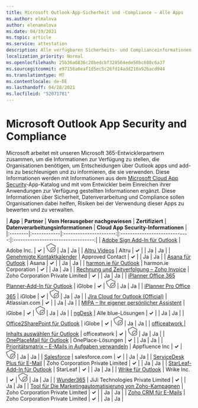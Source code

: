 ```yaml
---
title: Microsoft Outlook-App-Sicherheit und -Compliance – Alle Apps
ms.author: elmalova
author: elenamalova
ms.date: 04/19/2021
ms.topic: article
ms.service: attestation
description: Alle verfügbaren Sicherheits- und Complianceinformationen für alle Microsoft Outlook Apps.
localization_priority: Normal
ms.openlocfilehash: 25b36a6836c28bedcbf328564ede50bc680c6a37
ms.sourcegitcommit: e97156a6eaf1d5ec5c26fd14add210a92bacd944
ms.translationtype: MT
ms.contentlocale: de-DE
ms.lasthandoff: 04/28/2021
ms.locfileid: "52071781"
---
```

# <a name="microsoft-outlook-app-security-and-compliance"></a>Microsoft Outlook App Security and Compliance

Microsoft arbeitet mit unseren Microsoft 365-Entwicklerpartnern zusammen, um die Informationen zur Verfügung zu stellen, die Organisationen benötigen, um Entscheidungen über Outlook apps und add-ins zu beschleunigen und zu informieren, die sie verwenden. Diese Informationen werden mit Informationen aus dem [Microsoft Cloud App Security](https://www.microsoft.com/en-us/enterprise-mobility-security/cloud-app-security)-App-Katalog und mit vom Entwickler beim Einreichen ihrer Anwendungen zur Verfügung gestellten Informationen ergänzt. Diese Informationen über Sicherheit, Datenverarbeitung und Compliance sollen Organisationen dabei helfen, Risiken bei der Verwendung dieser Apps zu bewerten und zu verwalten.

| **App** | **Partner** | **Vom Herausgeber nachgewiesen** | **Zertifiziert** | **Datenverarbeitungsinformationen** | **Cloud App Security-Informationen** |
|:--------|:------------|:----------------------:|:-----------------------------:|:----------------------------------:|
| [Adobe Sign Add-In für Outlook](./adobe-inc-sign-add-in-for-outlook.md) | Adobe Inc. | **✓** | <img alt="Certified application badge" src="../media/certified-badge.png" height="25" width="25" /> | Ja | Ja |
| [Altru Videos](./altru-videos.md) | Altru | **✓** |  | Ja | Ja |
| [Genehmigte Kontaktkalender](./approved-contact-calendars.md) | Approved Contact | **✓** |  | Ja | Ja |
| [Asana für Outlook](./asana-for-outlook.md) | Asana | **✓** |  | Ja | Ja |
| [harmon.ie für Outlook](./harmonie-corporation-for-outlook.md) | harmon.ie Corporation | **✓** |  | Ja | Ja |
| [Rechnung und Zeitverfolgung – Zoho Invoice](./zoho-corporation-private-limited-invoice-and-time-tracking.md) | Zoho Corporation Private Limited | **✓** |  | Ja | Ja |
| [iPlanner Office 365 Planner-Add-In für Outlook](./iglobe-iplanner-office-365-planner-add-in-for-outlook.md) | iGlobe | **✓** | <img alt="Certified application badge" src="../media/certified-badge.png" height="25" width="25" /> | Ja | Ja |
| [iPlanner Pro Office 365](./iglobe-iplanner-pro-office-365.md) | iGlobe | **✓** | <img alt="Certified application badge" src="../media/certified-badge.png" height="25" width="25" /> | Ja | Ja |
| [Jira Cloud for Outlook (Official)](./atlassiancom-jira-cloud-for-outlook-official.md) | Atlassian.com | **✓** |  | Ja | Ja |
| [MIPA – Ihr eigener persönlicher Assistent](./iglobe-mipa-your-own-personal-assistant.md) | iGlobe | **✓** | <img alt="Certified application badge" src="../media/certified-badge.png" height="25" width="25" /> | Ja | Ja |
| [ngDesk](./all-blue-solutions-ngdesk.md) | Alle blue-Lösungen | **✓** |  | Ja | Ja |
| [Office2SharePoint für Outlook](./iglobe-office2sharepoint-for-outlook.md) | iGlobe | **✓** | <img alt="Certified application badge" src="../media/certified-badge.png" height="25" width="25" /> | Ja | Ja |
| [officeatwork | Inhalts auswählen für Outlook](./officeatwork-officeatworkcontent-chooser-for-outlook.md) | officeatwork | **✓** | <img alt="Certified application badge" src="../media/certified-badge.png" height="25" width="25" /> | Ja | Ja |
| [OnePlaceMail für Outlook](./oneplace-solutions-oneplacemail-for-outlook.md) | OnePlace-Lösungen | **✓** |  | Ja | Ja |
| [Prioritätsmatrix – E-Mails in Aufgaben verwandeln](./appfluence-inc-priority-matrix-turn-emails-into-tasks.md) | Appfluence Inc | **✓** | <img alt="Certified application badge" src="../media/certified-badge.png" height="25" width="25" /> | Ja | Ja |
| [Salesforce](./salesforcecom-salesforce.md) | salesforce.com | **✓** |  | Ja | Ja |
| [ServiceDesk Plus für E-Mail](./zoho-corporation-private-limited-servicedesk-plus-for-email.md) | Zoho Corporation Private Limited | **✓** |  | Ja | Ja |
| [StarLeaf-Add-In für Outlook](./starleaf-add-in-for-outlook.md) | StarLeaf | **✓** |  | Ja | Ja |
| [Wrike für Outlook](./wrike-inc-for-outlook.md) | Wrike Inc. | **✓** | <img alt="Certified application badge" src="../media/certified-badge.png" height="25" width="25" /> | Ja | Ja |
| [Wunder365](./jiji-technologies-private-limited-wunder365.md) | JiJi Technologies Private Limited | **✓** |  | Ja | Ja |
| [Tool für Die Marketingautomatisierung von Zoho-Kampagnen](./zoho-corporation-private-limited-campaigns-tool-for-marketing-automation.md) | Zoho Corporation Private Limited | **✓** |  | Ja | Ja |
| [Zoho CRM für E-Mails](./zoho-corporation-private-limited-crm-for-email.md) | Zoho Corporation Private Limited | **✓** |  | Ja | Ja |
